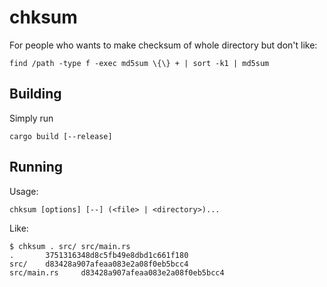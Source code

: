 # chksum

For people who wants to make checksum of whole directory but don't like:

    find /path -type f -exec md5sum \{\} + | sort -k1 | md5sum

## Building

Simply run

    cargo build [--release]

## Running

Usage:

    chksum [options] [--] (<file> | <directory>)...

Like:

    $ chksum . src/ src/main.rs
    .       3751316348d8c5fb49e8dbd1c661f180
    src/    d83428a907afeaa083e2a08f0eb5bcc4
    src/main.rs     d83428a907afeaa083e2a08f0eb5bcc4

